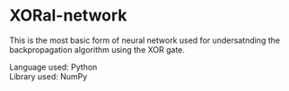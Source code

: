# XORal-network
This is the most basic form of neural network used for undersatnding the backpropagation algorithm using the XOR gate.

Language used: Python<br>
Library used: NumPy<br>
